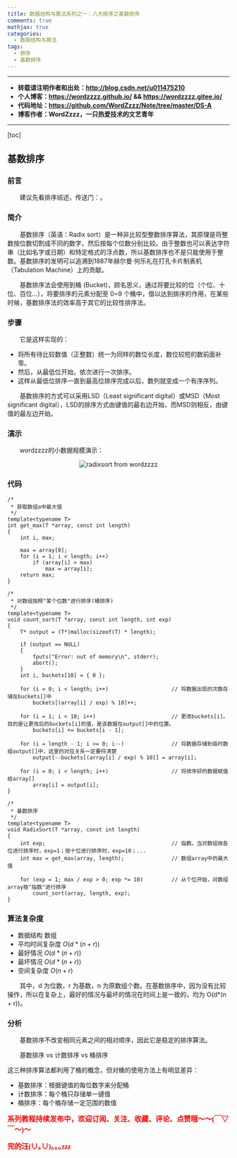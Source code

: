 ```yaml
---
title: 数据结构与算法系列之一：八大排序之基数排序
comments: true
mathjax: true
categories:
  - 数据结构与算法
tags:
  - 排序
  - 基数排序
---
```


----------

- **转载请注明作者和出处：http://blog.csdn.net/u011475210**
- **个人博客：https://wordzzzz.github.io/ && https://wordzzzz.gitee.io/**
- **代码地址：https://github.com/WordZzzz/Note/tree/master/DS-A**
- **博客作者：WordZzzz，一只热爱技术的文艺青年**

----------

[toc]

## 基数排序

### 前言

&emsp;&emsp;建议先看排序综述，传送门：。

### 简介

&emsp;&emsp;基数排序（英语：Radix sort）是一种非比较型整数排序算法，其原理是将整数按位数切割成不同的数字，然后按每个位数分别比较。由于整数也可以表达字符串（比如名字或日期）和特定格式的浮点数，所以基数排序也不是只能使用于整数。基数排序的发明可以追溯到1887年赫尔曼·何乐礼在打孔卡片制表机（Tabulation Machine）上的贡献。

&emsp;&emsp;基数排序法会使用到桶 (Bucket)，顾名思义，通过将要比较的位（个位、十位、百位…），将要排序的元素分配至 0~9 个桶中，借以达到排序的作用，在某些时候，基数排序法的效率高于其它的比较性排序法。

### 步骤

&emsp;&emsp;它是这样实现的：

- 将所有待比较数值（正整数）统一为同样的数位长度，数位较短的数前面补零。
- 然后，从最低位开始，依次进行一次排序。
- 这样从最低位排序一直到最高位排序完成以后，数列就变成一个有序序列。

&emsp;&emsp;基数排序的方式可以采用LSD（Least significant digital）或MSD（Most significant digital），LSD的排序方式由键值的最右边开始，而MSD则相反，由键值的最左边开始。

### 演示

&emsp;&emsp;wordzzzz的小数据规模演示：

<p></p>
<div align=center><img src="http://img.blog.csdn.net/20180109153959062?watermark/2/text/aHR0cDovL2Jsb2cuY3Nkbi5uZXQvdTAxMTQ3NTIxMA==/font/5a6L5L2T/fontsize/400/fill/I0JBQkFCMA==/dissolve/70/gravity/SouthEast" alt="radixsort from wordzzzz"/></div>
<p></p>

### 代码

```cpp?linenums
/*
 * 获取数组a中最大值
 */
template<typename T>
int get_max(T *array, const int length)
{
	int i, max;

	max = array[0];
	for (i = 1; i < length; i++)
		if (array[i] > max)
			max = array[i];
	return max;
}

/*
 * 对数组按照"某个位数"进行排序(桶排序)
 */
template<typename T>
void count_sort(T *array, const int length, int exp)
{
	T* output = (T*)malloc(sizeof(T) * length);

	if (output == NULL)
	{
		fputs("Error: out of memory\n", stderr);
		abort();
	}
	int i, buckets[10] = { 0 };
	
	for (i = 0; i < length; i++)					// 将数据出现的次数存储在buckets[]中
		buckets[(array[i] / exp) % 10]++;

	for (i = 1; i < 10; i++)						// 更改buckets[i]。目的是让更改后的buckets[i]的值，是该数据在output[]中的位置。
		buckets[i] += buckets[i - 1];

	for (i = length - 1; i >= 0; i--)				// 将数据存储到临时数组output[]中，这里的对应关系一定要捋清楚
		output[--buckets[(array[i] / exp) % 10]] = array[i];

	for (i = 0; i < length; i++)					// 将排序好的数据赋值给array[]
		array[i] = output[i];
}

/*
 * 基数排序
 */
template<typename T>
void RadixSort(T *array, const int length)
{
	int exp;										// 指数。当对数组按各位进行排序时，exp=1；按十位进行排序时，exp=10；...
	int max = get_max(array, length);				// 数组array中的最大值
	
	for (exp = 1; max / exp > 0; exp *= 10)			// 从个位开始，对数组array按"指数"进行排序
		count_sort(array, length, exp);
}
```

### 算法复杂度

- 数据结构	数组
- 平均时间复杂度 $O(d*(n+r))$
- 最好情况 $O(d*(n+r))$
- 最坏情况 $O(d*(n+r))$
- 空间复杂度 $O(n+r)$

&emsp;&emsp;其中，d 为位数，r 为基数，n 为原数组个数。在基数排序中，因为没有比较操作，所以在复杂上，最好的情况与最坏的情况在时间上是一致的，均为 O(d*(n + r))。

### 分析

&emsp;&emsp;基数排序不改变相同元素之间的相对顺序，因此它是稳定的排序算法。

&emsp;&emsp;基数排序 vs 计数排序 vs 桶排序

这三种排序算法都利用了桶的概念，但对桶的使用方法上有明显差异：

- 基数排序：根据键值的每位数字来分配桶
- 计数排序：每个桶只存储单一键值
- 桶排序：每个桶存储一定范围的数值

**<font color="red" size=3 face="仿宋">系列教程持续发布中，欢迎订阅、关注、收藏、评论、点赞哦～～(￣▽￣～)～</font>**

**<font color="red" size=3 face="仿宋">完的汪(∪｡∪)｡｡｡zzz</font>**